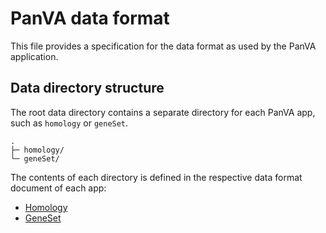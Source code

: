 # PanVA data format <Badge type="info" text="v0.0.0" />

This file provides a specification for the data format as used by the PanVA application. 

## Data directory structure 

The root data directory contains a separate directory for each PanVA app, such as `homology` or `geneSet`.

```
.
├─ homology/
└─ geneSet/
```

The contents of each directory is defined in the respective data format document of each app:

* [Homology](./data-format-homology.md)
* [GeneSet](./data-format-geneSet.md)